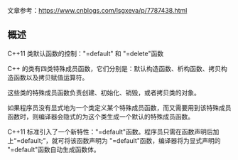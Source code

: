 文章参考：https://www.cnblogs.com/lsgxeva/p/7787438.html

## 概述

C++11 类默认函数的控制："=default" 和 "=delete"函数

C++ 的类有四类特殊成员函数，它们分别是：默认构造函数、析构函数、拷贝构造函数以及拷贝赋值运算符。

这些类的特殊成员函数负责创建、初始化、销毁，或者拷贝类的对象。

如果程序员没有显式地为一个类定义某个特殊成员函数，而又需要用到该特殊成员函数时，则编译器会隐式的为这个类生成一个默认的特殊成员函数。

C++11 标准引入了一个新特性："=default"函数。程序员只需在函数声明后加上“=default;”，就可将该函数声明为 "=default"函数，编译器将为显式声明的 "=default"函数自动生成函数体。







